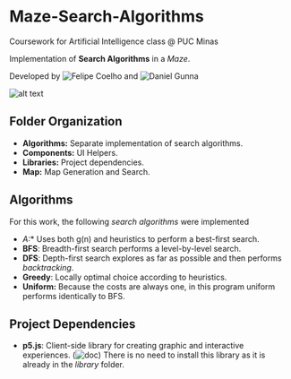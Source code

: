 # Maze-Search-Algorithms
Coursework for Artificial Intelligence class @ PUC Minas

Implementation of **Search Algorithms** in a *Maze*.

Developed by ![Felipe Coelho](https://github.com/Lodur03) and ![Daniel Gunna](https://github.com/DanielGunna)


![alt text](https://i.imgur.com/bC8yRer.png)


## Folder Organization
- **Algorithms:** Separate implementation of search algorithms.
- **Components:** UI Helpers.
- **Libraries:** Project dependencies.
- **Map:** Map Generation and Search.

## Algorithms
For this work, the following *search algorithms* were implemented
- **A*:** Uses both g(n) and heuristics to perform a best-first search.
- **BFS**: Breadth-first search performs a level-by-level search.
- **DFS**: Depth-first search explores as far as possible and then performs *backtracking*.
- **Greedy**: Locally optimal choice according to heuristics.
- **Uniform:** Because the costs are always one, in this program uniform performs identically to BFS.

## Project Dependencies
- **p5.js**:  Client-side library for creating graphic and interactive experiences. (![doc](https://p5js.org)) There is no need to install this library as it is already in the *library* folder.
